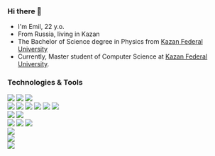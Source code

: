 ### Hi there 👋

<!--
**zero80517/zero80517** is a ✨ _special_ ✨ repository because its `README.md` (this file) appears on your GitHub profile.

Here are some ideas to get you started:

- 🔭 I’m currently working on ...
- 🌱 I’m currently learning ...
- 👯 I’m looking to collaborate on ...
- 🤔 I’m looking for help with ...
- 💬 Ask me about ...
- 📫 How to reach me: ...
- 😄 Pronouns: ...
- ⚡ Fun fact: ...
-->

- I'm Emil, 22 y.o.
- From Russia, living in Kazan
- The Bachelor of Science degree in Physics from [Kazan Federal University](https://kpfu.ru/)
- Currently, Master student of Computer Science at [Kazan Federal University](https://kpfu.ru/).

### Technologies & Tools

<p>
    <img src="https://img.shields.io/badge/OS-Windows-0078D6?logo=windows&style=flat&logoColor=white"/>
    <img src="https://img.shields.io/badge/-Ubuntu-E95420?logo=ubuntu&style=flat&logoColor=white"/>
    <img src="https://img.shields.io/badge/-Debian-A80030?logo=debian&style=flat&logoColor=white"/>
    <br>
    <img src="https://img.shields.io/badge/Code-C++-00599C?logo=cplusplus&style=flat&logoColor=white"/>
    <img src="https://img.shields.io/badge/-C Sharp-239120?logo=csharp&style=flat&logoColor=white"/>
    <img src="https://img.shields.io/badge/-Python-3776AB?logo=python&style=flat&logoColor=white"/>
    <img src="https://img.shields.io/badge/-JavaScript-F7DF1E?logo=javascript&style=flat&logoColor=white"/>
    <img src="https://img.shields.io/badge/-HTML5-E34F26?logo=HTML5&style=flat&logoColor=white"/>
    <img src="https://img.shields.io/badge/-CUDA-76B900?logo=nvidia&style=flat&logoColor=white"/>
    <br>
    <img src="https://img.shields.io/badge/Editor-Visual Studio-5C2D91?logo=visualstudio&style=flat&logoColor=white"/>
    <img src="https://img.shields.io/badge/-PyCharm-000000?logo=PyCharm&style=flat&logoColor=white"/>
    <br>
    <img src="https://img.shields.io/badge/Tools-GoogleColab-F9AB00?logo=googlecolab&style=flat&logoColor=white"/>
    <img src="https://img.shields.io/badge/-Github-181717?logo=GitHub&style=flat&logoColor=white"/>
    <img src="https://img.shields.io/badge/-VirtualBox-183A61?logo=VirtualBox&style=flat&logoColor=white"/>
    <br>
    <img src="https://img.shields.io/badge/Messengers-Telegram-26A5E4?logo=telegram&style=flat&logoColor=26A5E4"/>
    <br>
    <img src="https://img.shields.io/badge/Shell-Bash-4EAA25?logo=gnubash&style=flat&logoColor=white"/>
    <br>
    <img src="https://img.shields.io/badge/Cloud-Google Cloud-4285F4?logo=googlecloud&style=flat&logoColor=white"/>
</p>
